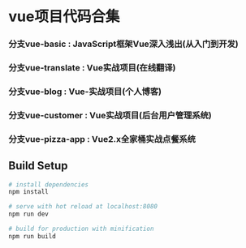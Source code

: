 # vue项目代码合集

### 分支vue-basic : JavaScript框架Vue深入浅出(从入门到开发)

### 分支vue-translate : Vue实战项目(在线翻译)

### 分支vue-blog : Vue-实战项目(个人博客)

### 分支vue-customer : Vue实战项目(后台用户管理系统)

### 分支vue-pizza-app : Vue2.x全家桶实战点餐系统

## Build Setup

``` bash
# install dependencies
npm install

# serve with hot reload at localhost:8080
npm run dev

# build for production with minification
npm run build
```